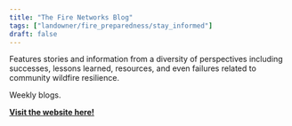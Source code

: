 ```yaml
---
title: "The Fire Networks Blog"
tags: ["landowner/fire_preparedness/stay_informed"]
draft: false
---
```


Features stories and information from a diversity of perspectives including successes, lessons learned, resources, and even failures related to community wildfire resilience.

Weekly blogs.

[**Visit the website here!**](https://fireadaptednetwork.org/blog/)


